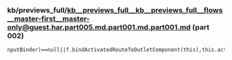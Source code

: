 ### kb/previews_full/kb__previews_full__kb__previews_full__flows__master-first__master-only@guest.har.part005.md.part001.md.part001.md (part 002)

```md
nputBinder)==null||f.bindActivatedRouteToOutletComponent(this),this.activateEvents.emit(this.activated.instance)}};e.\\u027
```

```
